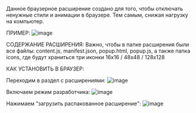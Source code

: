 Данное браузерное расширение создано для того, чтобы отключать ненужные стили и анимации в браузере. Тем самым, снижая нагрузку на компьютер.

ПРИМЕР:
![image](https://github.com/user-attachments/assets/a47c98cf-5d94-4703-a09e-b4370f050faa)


СОДЕРЖАНИЕ РАСШИРЕНИЯ:
Важно, чтобы в папке расширения были все файлы: content.js, manifest.json, popup.html, popup.js, а также папка icons, где будут храниться три иконки 16х16 / 48х48 / 128х128

КАК УСТАНОВИТЬ В БРАУЗЕР: 

Переходим в раздел с расширениями: 
![image](https://github.com/user-attachments/assets/fd9d14d6-1b4e-4e27-89c0-6486a62b2501)

Включаем режим разработчика: 
![image](https://github.com/user-attachments/assets/421955d4-3027-4c19-960b-1dc7bd022f0c)

Нажимаем "загрузить распакованное расширение": 
![image](https://github.com/user-attachments/assets/f7ace7d8-75ef-4bf1-8000-286e8c0f7cc4)

